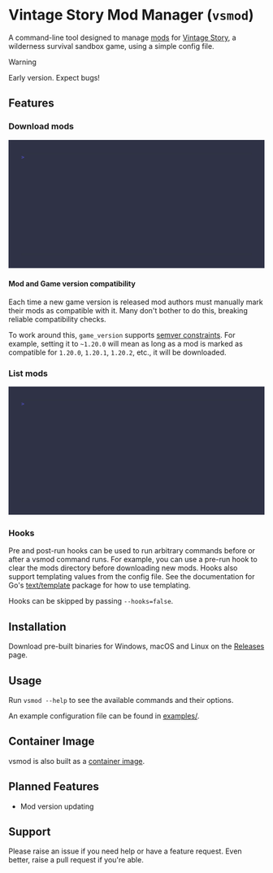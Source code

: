 # Vintage Story Mod Manager (`vsmod`)

A command-line tool designed to manage [mods](https://mods.vintagestory.at/) for [Vintage Story](https://www.vintagestory.at/), a wilderness survival sandbox game, using a simple config file.

> [!WARNING]
> Early version. Expect bugs!

## Features

### Download mods

![download command](https://github.com/stevewm/vsmod/raw/main/docs/download.gif)

#### Mod and Game version compatibility

Each time a new game version is released mod authors must manually mark their mods as compatible with it. Many don't bother to do this, breaking reliable compatibility checks.

To work around this, `game_version` supports [semver constraints](https://semver.org/#spec-item-11). For example, setting it to `~1.20.0` will mean as long as a mod is marked as compatible for `1.20.0`, `1.20.1`, `1.20.2`, etc., it will be downloaded.

### List mods

![list command](https://github.com/stevewm/vsmod/raw/main/docs/list.gif)

### Hooks

Pre and post-run hooks can be used to run arbitrary commands before or after a vsmod command runs. For example, you can use a pre-run hook to clear the mods directory before downloading new mods. Hooks also support templating values from the config file. See the documentation for Go's [text/template](https://pkg.go.dev/text/template) package for how to use templating.

Hooks can be skipped by passing `--hooks=false`.

## Installation

Download pre-built binaries for Windows, macOS and Linux on the [Releases](https://github.com/stevewm/homelab/releases) page.

## Usage

Run `vsmod --help` to see the available commands and their options.

An example configuration file can be found in [examples/](https://github.com/stevewm/vsmod/raw/main/examples/mods.yaml).

## Container Image

vsmod is also built as a [container image](https://github.com/stevewm/vsmod/pkgs/container/vsmod).

## Planned Features

- Mod version updating

## Support

Please raise an issue if you need help or have a feature request. Even better, raise a pull request if you're able.
